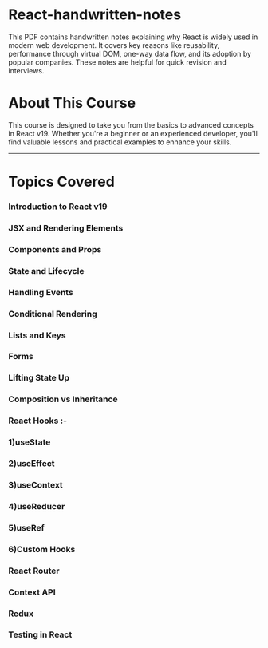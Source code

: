 # React-handwritten-notes
This PDF contains handwritten notes explaining why React is widely used in modern web development. It covers key reasons like reusability, performance through virtual DOM, one-way data flow, and its adoption by popular companies. These notes are helpful for quick revision and interviews.

# About This Course
This course is designed to take you from the basics to advanced concepts in React v19. Whether you're a beginner or an experienced developer, you'll find valuable lessons and practical examples to enhance your skills.
___________________________________________________________________________________________________________________________________________________________________________________________________________________
# Topics Covered
  ### Introduction to React v19
  ### JSX and Rendering Elements
  ### Components and Props
  ### State and Lifecycle
  ### Handling Events
  ### Conditional Rendering
 ### Lists and Keys
 ### Forms
 ### Lifting State Up
 ### Composition vs Inheritance
 ### React Hooks :-
  ### 1)useState
  ### 2)useEffect
  ### 3)useContext
  ### 4)useReducer
  ### 5)useRef
  ### 6)Custom Hooks
 ### React Router
 ### Context API
 ### Redux
 ### Testing in React


